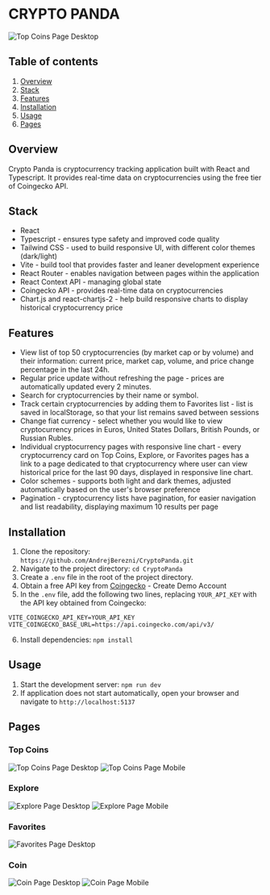 # CRYPTO PANDA

![Top Coins Page Desktop](/public/screenshots/topcoinspage-desktop-dark.jpeg)

## Table of contents

1. [Overview](#overview)
2. [Stack](#stack)
3. [Features](#features)
4. [Installation](#installation)
5. [Usage](#usage)
6. [Pages](#pages)

## Overview

Crypto Panda is cryptocurrency tracking application built with React and Typescript. It provides real-time data on cryptocurrencies using the free tier of Coingecko API.

## Stack

- React
- Typescript - ensures type safety and improved code quality
- Tailwind CSS - used to build responsive UI, with different color themes (dark/light)
- Vite - build tool that provides faster and leaner development experience
- React Router - enables navigation between pages within the application
- React Context API - managing global state
- Coingecko API - provides real-time data on cryptocurrencies
- Chart.js and react-chartjs-2 - help build responsive charts to display historical cryptocurrency price

## Features

- View list of top 50 cryptocurrencies (by market cap or by volume) and their information: current price, market cap, volume, and price change percentage in the last 24h.
- Regular price update without refreshing the page - prices are automatically updated every 2 minutes.
- Search for cryptocurrencies by their name or symbol.
- Track certain cryptocurrencies by adding them to Favorites list - list is saved in localStorage, so that your list remains saved between sessions
- Change fiat currency - select whether you would like to view cryptocurrency prices in Euros, United States Dollars, British Pounds, or Russian Rubles.
- Individual cryptocurrency pages with responsive line chart - every cryptocurrency card on Top Coins, Explore, or Favorites pages has a link to a page dedicated to that cryptocurrency where user can view historical price for the last 90 days, displayed in responsive line chart.
- Color schemes - supports both light and dark themes, adjusted automatically based on the user's browser preference
- Pagination - cryptocurrency lists have pagination, for easier navigation and list readability, displaying maximum 10 results per page

## Installation

1. Clone the repository: `https://github.com/AndrejBerezni/CryptoPanda.git`
2. Navigate to the project directory: `cd CryptoPanda`
3. Create a `.env` file in the root of the project directory.
4. Obtain a free API key from [Coingecko](https://www.coingecko.com/en/api/pricing) - Create Demo Account
5. In the `.env` file, add the following two lines, replacing `YOUR_API_KEY` with the API key obtained from Coingecko:

```
VITE_COINGECKO_API_KEY=YOUR_API_KEY
VITE_COINGECKO_BASE_URL=https://api.coingecko.com/api/v3/
```

6. Install dependencies: `npm install`

## Usage

1. Start the development server: `npm run dev`
2. If application does not start automatically, open your browser and navigate to `http://localhost:5137`

## Pages

### Top Coins

![Top Coins Page Desktop](/public/screenshots/topcoinspage-desktop-light.jpeg)
![Top Coins Page Mobile](/public/screenshots/topcoinspage-mobile-dark.jpeg)

### Explore

![Explore Page Desktop](/public/screenshots/explorepage-desktop-light.jpeg)
![Explore Page Mobile](/public/screenshots/explorepage-mobile-dark.jpeg)

### Favorites

![Favorites Page Desktop](/public/screenshots/favoritespage-desktop-dark.jpeg)

### Coin

![Coin Page Desktop](/public/screenshots/coinpage-desktop-dark.jpeg)
![Coin Page Mobile](/public/screenshots/coinpage-mobile-light.jpeg)
